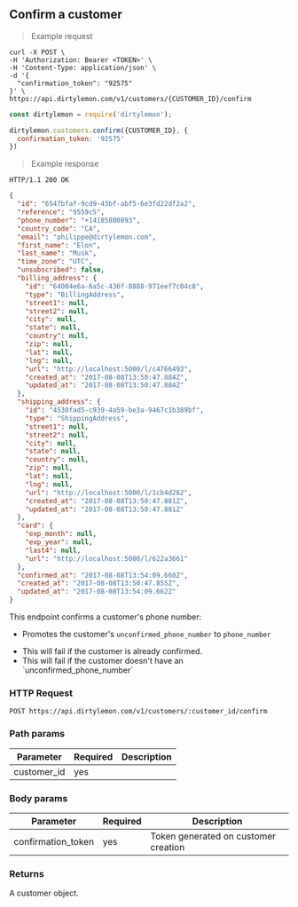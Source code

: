 ## Confirm a customer

> Example request

```shell
curl -X POST \
-H 'Authorization: Bearer <TOKEN>' \
-H 'Content-Type: application/json' \
-d '{
  "confirmation_token": "92575"
}' \
https://api.dirtylemon.com/v1/customers/{CUSTOMER_ID}/confirm
```

```javascript
const dirtylemon = require('dirtylemon');

dirtylemon.customers.confirm({CUSTOMER_ID}, {
  confirmation_token: '92575'
})
```

> Example response

```http
HTTP/1.1 200 OK
```

```json
{
  "id": "6547bfaf-9cd9-43bf-abf5-6e3fd22df2a2",
  "reference": "9559c5",
  "phone_number": "+14185800893",
  "country_code": "CA",
  "email": "philippe@dirtylemon.com",
  "first_name": "Elon",
  "last_name": "Musk",
  "time_zone": "UTC",
  "unsubscribed": false,
  "billing_address": {
    "id": "64084e6a-6a5c-436f-8888-971eef7c04c0",
    "type": "BillingAddress",
    "street1": null,
    "street2": null,
    "city": null,
    "state": null,
    "country": null,
    "zip": null,
    "lat": null,
    "lng": null,
    "url": "http://localhost:5000/l/c4766493",
    "created_at": "2017-08-08T13:50:47.884Z",
    "updated_at": "2017-08-08T13:50:47.884Z"
  },
  "shipping_address": {
    "id": "4530fad5-c939-4a59-be3a-9467c1b389bf",
    "type": "ShippingAddress",
    "street1": null,
    "street2": null,
    "city": null,
    "state": null,
    "country": null,
    "zip": null,
    "lat": null,
    "lng": null,
    "url": "http://localhost:5000/l/1cb4d262",
    "created_at": "2017-08-08T13:50:47.881Z",
    "updated_at": "2017-08-08T13:50:47.881Z"
  },
  "card": {
    "exp_month": null,
    "exp_year": null,
    "last4": null,
    "url": "http://localhost:5000/l/622a3661"
  },
  "confirmed_at": "2017-08-08T13:54:09.660Z",
  "created_at": "2017-08-08T13:50:47.855Z",
  "updated_at": "2017-08-08T13:54:09.662Z"
}
```

This endpoint confirms a customer's phone number:

  - Promotes the customer's `unconfirmed_phone_number` to `phone_number`

<aside class="notice">
  <ul>
    <li>This will fail if the customer is already confirmed.</li>
    <li>This will fail if the customer doesn't have an `unconfirmed_phone_number`</li>
  </ul>
</aside>

### HTTP Request

`POST https://api.dirtylemon.com/v1/customers/:customer_id/confirm`

### Path params

| Parameter | Required | Description |
| --------- | -------- | ------------|
| customer_id | yes |  |

### Body params

| Parameter | Required | Description |
| --------- | -------- | ------------|
| confirmation_token | yes | Token generated on customer creation |

### Returns

A customer object.
